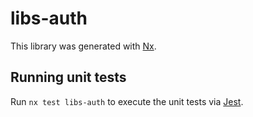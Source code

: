 # libs-auth

This library was generated with [Nx](https://nx.dev).

## Running unit tests

Run `nx test libs-auth` to execute the unit tests via [Jest](https://jestjs.io).
